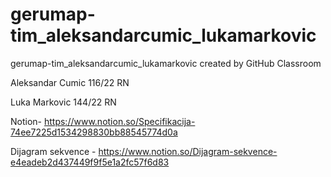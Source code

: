 # gerumap-tim_aleksandarcumic_lukamarkovic
gerumap-tim_aleksandarcumic_lukamarkovic created by GitHub Classroom

Aleksandar Cumic 116/22 RN

Luka Markovic 144/22 RN

Notion- https://www.notion.so/Specifikacija-74ee7225d1534298830bb88545774d0a

Dijagram sekvence - https://www.notion.so/Dijagram-sekvence-e4eadeb2d437449f9f5e1a2fc57f6d83
